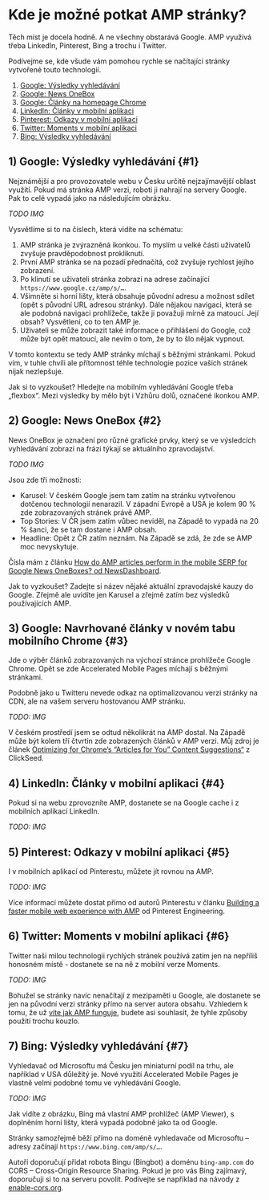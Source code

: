# Kde je možné potkat AMP stránky?

Těch míst je docela hodně. A ne všechny obstarává Google. AMP využívá třeba LinkedIn, Pinterest, Bing a trochu i Twitter.

Podívejme se, kde všude vám pomohou rychle se načítající stránky vytvořené touto technologií.

1. [Google: Výsledky vyhledávání](#1)
2. [Google: News OneBox](#2)
3. [Google: Články na homepage Chrome](#3)
4. [LinkedIn: Články v mobilní aplikaci](#4)
5. [Pinterest: Odkazy v mobilní aplikaci](#5)
6. [Twitter: Moments v mobilní aplikaci](#6)
7. [Bing: Výsledky vyhledávání](#7)

## 1) Google: Výsledky vyhledávání {#1}

Nejznámější a pro provozovatele webu v Česku určitě nejzajímavější oblast využití. Pokud má stránka AMP verzi, roboti ji nahrají na servery Google. Pak to celé vypadá jako na následujícím obrázku.

*TODO IMG*

Vysvětlíme si to na číslech, která vidíte na schématu:

1. AMP stránka je zvýrazněná ikonkou. To myslím u velké části uživatelů zvyšuje pravděpodobnost prokliknutí.
2. První AMP stránka se na pozadí přednačítá, což zvyšuje rychlost jejího zobrazení.
3. Po klinutí se uživateli stránka zobrazí na adrese začínající `https://www.google.cz/amp/s/…`.
4. Všimněte si horní lišty, která obsahuje původní adresu a možnost sdílet (opět s původní URL adresou stránky). Dále nějakou navigaci, která se ale podobná navigaci prohlížeče, takže ji považuji mírně za matoucí. Její obsah? Vysvětlení, co to ten AMP je.
5. Uživateli se může zobrazit také informace o přihlášení do Google, což může být opět matoucí, ale nevím o tom, že by to šlo nějak vypnout.

V tomto kontextu se tedy AMP stránky míchají s běžnými stránkami. Pokud vím, v tuhle chvíli ale přítomnost téhle technologie pozice vašich stránek nijak nezlepšuje.

<!-- AdSnippet -->

Jak si to vyzkoušet? Hledejte na mobilním vyhledávání Google třeba „flexbox“. Mezi výsledky by mělo být i Vzhůru dolů, označené ikonkou AMP.

## 2) Google: News OneBox {#2}

News OneBox je označení pro různé grafické prvky, který se ve výsledcích vyhledávání zobrazí na frázi týkají se aktuálního zpravodajství.

*TODO IMG*

Jsou zde tři možnosti:

- Karusel: V českém Google jsem tam zatím na stránku vytvořenou dotčenou technologií nenarazil. V západní Evropě a USA je kolem 90 % zde zobrazovaných stránek právě AMP.
- Top Stories: V ČR jsem zatím vůbec neviděl, na Západě to vypadá na 20 % šanci, že se tam dostane i AMP obsah.
- Headline: Opět z ČR zatím neznám. Na Západě se zdá, že zde se AMP moc nevyskytuje.

Čísla mám z článku [How do AMP articles perform in the mobile SERP for Google News OneBoxes? od NewsDashboard](https://newsdashboard.com/en/how-do-amp-articles-perform-in-the-mobile-serp-for-google-news-oneboxes/).

<!-- AdSnippet -->

Jak to vyzkoušet? Zadejte si název nějaké aktuální zpravodajské kauzy do Google. Zřejmě ale uvidíte jen Karusel a zřejmě zatím bez výsledků používajících AMP.

## 3) Google: Navrhované články v novém tabu mobilního Chrome {#3}

Jde o výběr článků zobrazovaných na výchozí stránce prohlížeče Google Chrome. Opět se zde Accelerated Mobile Pages míchají s běžnými stránkami. 

Podobně jako u Twitteru nevede odkaz na optimalizovanou verzi stránky na CDN, ale na vašem serveru hostovanou AMP stránku.

*TODO: IMG*

V českém prostředí jsem se odtud několikrát na AMP dostal. Na Západě může být kolem tří čtvrtin zde zobrazených článků v AMP verzi. Můj zdroj je článek [Optimizing for Chrome’s “Articles for You” Content Suggestions“](https://www.clickseed.com/chrome-articles-for-you-content-suggestions/) z ClickSeed.

## 4) LinkedIn: Články v mobilní aplikaci {#4}

Pokud si na webu zprovozníte AMP, dostanete se na Google cache i z mobilních aplikací LinkedIn.  

*TODO: IMG*

## 5) Pinterest: Odkazy v mobilní aplikaci {#5}

I v mobilních aplikací od Pinterestu, můžete jít rovnou na AMP.

*TODO: IMG*

Více informací můžete dostat přímo od autorů Pinterestu v článku [Building a faster mobile web experience with AMP](https://medium.com/@Pinterest_Engineering/building-a-faster-mobile-web-experience-with-amp-a73c651ded7) od Pinterest Engineering.

## 6) Twitter: Moments v mobilní aplikaci {#6}

Twitter naši milou technologii rychlých stránek používá zatím jen na nepříliš honosném místě - dostanete se na ně z mobilní verze Moments.

*TODO: IMG*

Bohužel se stránky navíc nenačítají z mezipaměti u Google, ale dostanete se jen na původní verzi stránky přímo na server autora obsahu. Vzhledem k tomu, že už [víte jak AMP funguje](amp-fungovani.md), budete asi souhlasit, že tyhle způsoby použití trochu kouzlo.

## 7) Bing: Výsledky vyhledávání {#7}

Vyhledavač od Microsoftu má Česku jen miniaturní podíl na trhu, ale například v USA důležitý je. Nové využití Accelerated Mobile Pages je vlastně velmi podobné tomu ve vyhledávání Google.

*TODO: IMG*

Jak vidíte z obrázku, Bing má vlastní AMP prohlížeč (AMP Viewer), s doplněním horní lišty, která vypadá podobně jako ta od Google.

Stránky samozřejmě běží přímo na doméně vyhledavače od Microsoftu – adresy začínají `https://www.bing.com/amp/s/…`. 

Autoři doporučují přidat robota Bingu (Bingbot) a doménu `bing-amp.com` do CORS – Cross-Origin Resource Sharing. Pokud je pro vás Bing zajímavý, doporučuji si to na serveru povolit. Podívejte se například na návody z [enable-cors.org](https://enable-cors.org/server.html).

<!-- AdSnippet -->
